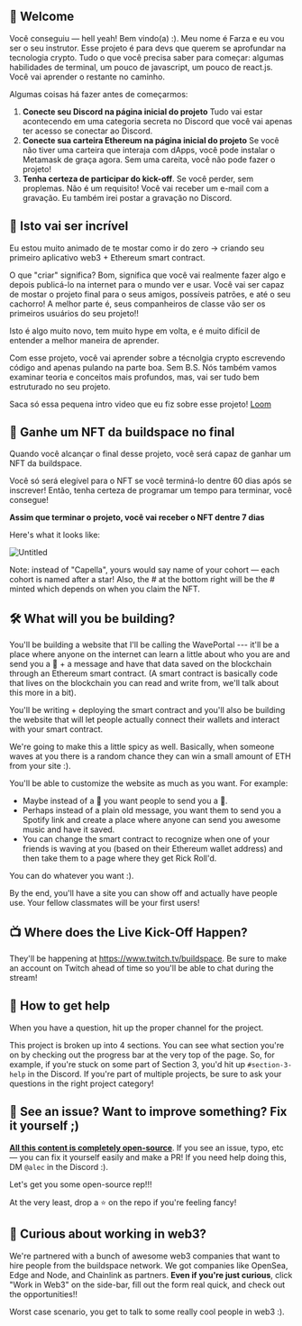 ## 👋 Welcome

Você conseguiu — hell yeah! Bem vindo(a) :). Meu nome é Farza e eu vou ser o seu instrutor. Esse projeto é para devs que querem se aprofundar na tecnologia crypto. Tudo o que você precisa saber para começar: algumas habilidades de terminal, um pouco de javascript, um pouco de react.js. Você vai aprender o restante no caminho.

Algumas coisas há fazer antes de começarmos:

1. **Conecte seu Discord na página inicial do projeto** Tudo vai estar acontecendo em uma categoria secreta no Discord que você vai apenas ter acesso se conectar ao Discord.
2. **Conecte sua carteira Ethereum na página inicial do projeto** Se você não tiver uma carteira que interaja com dApps, você pode instalar o Metamask de graça agora. Sem uma careita, você não pode fazer o projeto!
3. **Tenha certeza de participar do kick-off**. Se você perder, sem proplemas. Não é um requisito! Você vai receber um e-mail com a gravação. Eu também irei postar a gravação no Discord.


## 🚀 Isto vai ser incrível

Eu estou muito animado de te mostar como ir do zero -> criando seu primeiro aplicativo web3 + Ethereum smart contract.

O que "criar" significa? Bom, significa que você vai realmente fazer algo e depois publicá-lo na internet para o mundo ver e usar. Você vai ser capaz de mostar o projeto final para o seus amigos, possíveis patrões, e até o seu cachorro! A melhor parte é, seus companheiros de classe vão ser os primeiros usuários do seu projeto!!

Isto é algo muito novo, tem muito hype em volta, e é muito difícil de entender a melhor maneira de aprender.

Com esse projeto, você vai aprender sobre a técnolgia crypto escrevendo código and apenas pulando na parte boa. Sem B.S. Nós também vamos examinar teoria e conceitos mais profundos, mas, vai ser tudo bem estruturado no seu projeto.

Saca só essa pequena intro video que eu fiz sobre esse projeto!
[Loom](https://www.loom.com/share/8746b43760c74c6791ba17af9940ea8e)


## 👀 Ganhe um NFT da buildspace no final

Quando você alcançar o final desse projeto, você será capaz de ganhar um NFT da buildspace.

Você só será elegível para o NFT se você terminá-lo dentre 60 dias após se inscrever! Então, tenha certeza de programar um tempo para terminar, você consegue!

**Assim que terminar o projeto, você vai receber o NFT dentre 7 dias**

Here's what it looks like:

![Untitled](https://i.imgur.com/HlRJTTf.png)

Note: instead of "Capella", yours would say name of your cohort — each cohort is named after a star! Also, the # at the bottom right will be the # minted which depends on when you claim the NFT.


## 🛠 What will you be building?

You'll be building a website that I'll be calling the WavePortal --- it'll be a place where anyone on the internet can learn a little about who you are and send you a 👋 + a message and have that data saved on the blockchain through an Ethereum smart contract. (A smart contract is basically code that lives on the blockchain you can read and write from, we'll talk about this more in a bit).

You'll be writing + deploying the smart contract and you'll also be building the website that will let people actually connect their wallets and interact with your smart contract.

We're going to make this a little spicy as well. Basically, when someone waves at you there is a random chance they can win a small amount of ETH from your site :).

You'll be able to customize the website as much as you want. For example:
- Maybe instead of a 👋 you want people to send you a 💩.
- Perhaps instead of a plain old message, you want them to send you a Spotify link and create a place where anyone can send you awesome music and have it saved.
- You can change the smart contract to recognize when one of your friends is waving at you (based on their Ethereum wallet address) and then take them to a page where they get Rick Roll'd.

You can do whatever you want :).

By the end, you'll have a site you can show off and actually have people use. Your fellow classmates will be your first users!


## 📺 Where does the Live Kick-Off Happen?

They'll be happening at <https://www.twitch.tv/buildspace>. Be sure to make an account on Twitch ahead of time so you'll be able to chat during the stream!


## 🤚 How to get help

When you have a question, hit up the proper channel for the project.

This project is broken up into 4 sections. You can see what section you're on by checking out the progress bar at the very top of the page. So, for example, if you're stuck on some part of Section 3, you'd hit up `#section-3-help` in the Discord. If you're part of multiple projects, be sure to ask your questions in the right project category!


## 🤘 See an issue? Want to improve something? Fix it yourself ;)

**[All this content is completely open-source](https://github.com/buildspace/buildspace-projects)**. If you see an issue, typo, etc — you can fix it yourself easily and make a PR! If you need help doing this, DM `@alec` in the Discord :). 

Let's get you some open-source rep!!!

At the very least, drop a ⭐ on the repo if you're feeling fancy!


## 🚨 Curious about working in web3?

We're partnered with a bunch of awesome web3 companies that want to hire people from the buildspace network. We got companies like OpenSea, Edge and Node, and Chainlink as partners. **Even if you're just curious**, click "Work in Web3" on the side-bar, fill out the form real quick, and check out the opportunities!!

Worst case scenario, you get to talk to some really cool people in web3 :).



